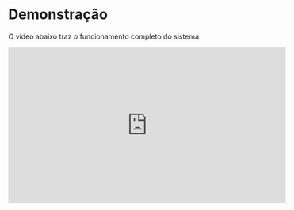 # Demonstração

O vídeo abaixo traz o funcionamento completo do sistema.

<iframe width="560" height="315" src="https://youtube.com/embed/5qHJrIP4e-I" frameborder="0" allow="autoplay; encrypted-media" allowfullscreen> </iframe>